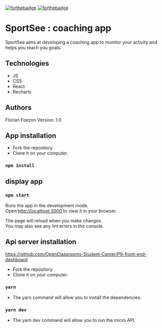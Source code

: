 [![forthebadge](https://forthebadge.com/images/badges/made-with-javascript.svg)](https://forthebadge.com)
[![forthebadge](https://forthebadge.com/images/badges/uses-css.svg)](https://forthebadge.com)

# SportSee : coaching app

SportSee aims at developing a coaching app to monitor your activity and helps you reach you goals.

## Technologies
- JS
- CSS 
- React
- Recharts

## Authors

Florian Foezon
Version: 1.0

## App installation

- Fork the repository
- Clone it on your computer.

### `npm install`

## display app

### `npm start`

Runs the app in the development mode.\
Open [http://localhost:3000](http://localhost:3000) to view it in your browser.

The page will reload when you make changes.\
You may also see any lint errors in the console.

## Api server installation

https://github.com/OpenClassrooms-Student-Center/P9-front-end-dashboard

- Fork the repository
- Clone it on your computer.
### `yarn`
- The yarn command will allow you to install the dependencies.
### `yarn dev`
- The yarn dev command will allow you to run the micro API.

